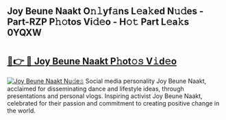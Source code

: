 ## Joy Beune Naakt O𝚗𝚕yf𝚊ns L𝚎a𝚔ed N𝚞𝚍es - Part-RZP P𝚑𝚘tos Vi𝚍𝚎o - H𝚘𝚝 Part L𝚎a𝚔s 0YQXW

# <h2><a href="http://kf7n8v.oniu.top/?m=Joy+Beune+Naakt">🔗👉 🔴 Joy Beune Naakt P𝚑ot𝚘𝚜 V𝚒d𝚎o</a></h2>

[![Joy Beune Naakt Nu𝚍e𝚜](https://i.imgur.com/0qMVB7G.gif)](http://kf7n8v.oniu.top/?m=Joy+Beune+Naakt)
Social media personality Joy Beune Naakt, acclaimed for disseminating dance and lifestyle ideas, through presentations and personal vlogs. Inspiring activist Joy Beune Naakt, celebrated for their passion and commitment to creating positive change in the world.  
